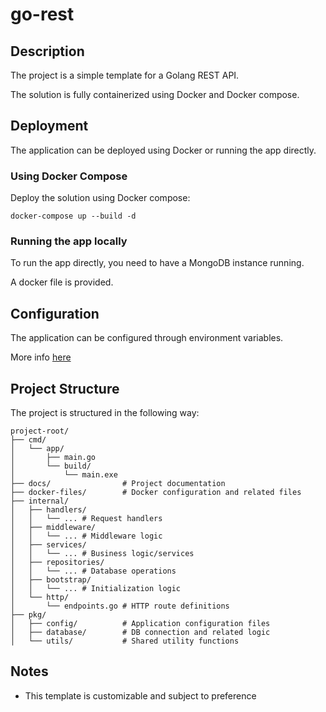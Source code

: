 # go-rest

## Description

The project is a simple template for a Golang REST API.

The solution is fully containerized using Docker and Docker compose.

## Deployment

The application can be deployed using Docker or running the app directly.

### Using Docker Compose

Deploy the solution using Docker compose:

```
docker-compose up --build -d
```

### Running the app locally
To run the app directly, you need to have a MongoDB instance running. 

A docker file is provided.

## Configuration
The application can be configured through environment variables. 

More info [here](./docs/deployment/environment.md)

## Project Structure
The project is structured in the following way:
``` 
project-root/
├── cmd/
│   └── app/
│       ├── main.go
│       └── build/
│           └── main.exe
├── docs/                # Project documentation
├── docker-files/        # Docker configuration and related files
├── internal/
│   ├── handlers/
│   │   └── ... # Request handlers
│   ├── middleware/
│   │   └── ... # Middleware logic
│   ├── services/
│   │   └── ... # Business logic/services
│   ├── repositories/
│   │   └── ... # Database operations
│   ├── bootstrap/
│   │   └── ... # Initialization logic
│   └── http/
│       └── endpoints.go # HTTP route definitions
├── pkg/
│   ├── config/          # Application configuration files
│   ├── database/        # DB connection and related logic
│   └── utils/           # Shared utility functions

```

## Notes

- This template is customizable and subject to preference